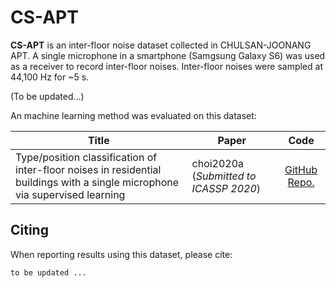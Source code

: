 # CS-APT

**CS-APT** is an inter-floor noise dataset collected in CHULSAN-JOONANG APT. A single microphone in a smartphone (Samgsung Galaxy S6) was used as a receiver to record inter-floor noises. Inter-floor noises were sampled at 44,100 Hz for ~5 s.

(To be updated...)



An machine learning method was evaluated on this dataset:

| Title                                                        | Paper                                  |                             Code                             |
| ------------------------------------------------------------ | -------------------------------------- | :----------------------------------------------------------: |
| Type/position classification of inter-floor noises in residential buildings with a single microphone via supervised learning | choi2020a (*Submitted to ICASSP 2020*) | [GitHub Repo.]( https://github.com/yodacatmeow/indoor-noise/tree/master/inter-floor-noise-classification) |



## Citing

When reporting results using this dataset, please cite:

```
to be updated ...
```

